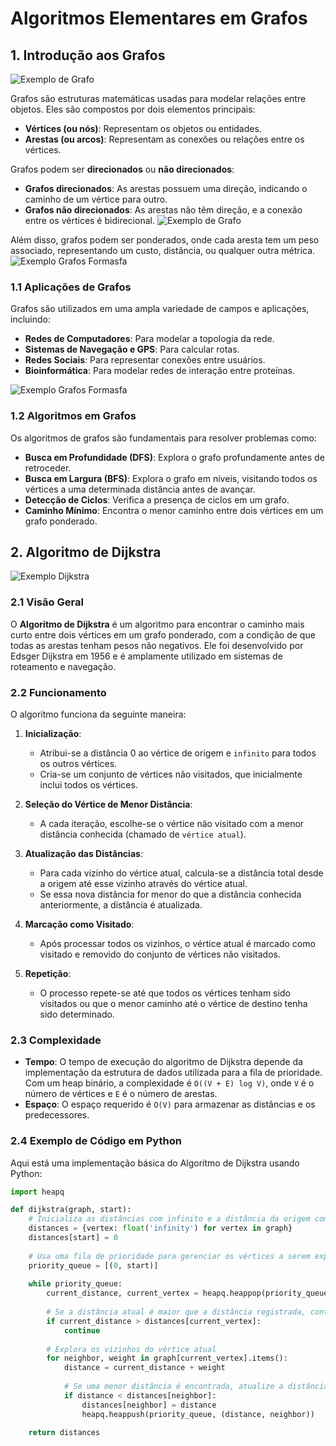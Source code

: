 # Algoritmos Elementares em Grafos

## 1. Introdução aos Grafos
![Exemplo de Grafo](https://diegorangelicpc.wordpress.com/wp-content/uploads/2015/09/dijkstra_animation_large.gif)



Grafos são estruturas matemáticas usadas para modelar relações entre objetos. Eles são compostos por dois elementos principais:

- **Vértices (ou nós)**: Representam os objetos ou entidades.
- **Arestas (ou arcos)**: Representam as conexões ou relações entre os vértices.

Grafos podem ser **direcionados** ou **não direcionados**:
- **Grafos direcionados**: As arestas possuem uma direção, indicando o caminho de um vértice para outro.
- **Grafos não direcionados**: As arestas não têm direção, e a conexão entre os vértices é bidirecional.
![Exemplo de Grafo](https://upload.wikimedia.org/wikipedia/commons/c/c2/Aresta.png)

Além disso, grafos podem ser ponderados, onde cada aresta tem um peso associado, representando um custo, distância, ou qualquer outra métrica.
![Exemplo Grafos Formasfa]()

### 1.1 Aplicações de Grafos

Grafos são utilizados em uma ampla variedade de campos e aplicações, incluindo:
- **Redes de Computadores**: Para modelar a topologia da rede.
- **Sistemas de Navegação e GPS**: Para calcular rotas.
- **Redes Sociais**: Para representar conexões entre usuários.
- **Bioinformática**: Para modelar redes de interação entre proteínas.

![Exemplo Grafos Formasfa](https://www.infityworks.com/_next/image?url=https%3A%2F%2Fcdn.sanity.io%2Fimages%2Fuw4iru0v%2Fproduction%2F464300b74929304a35d9b9c77de22cf31ece57c9-800x800.png&w=1080&q=85)

### 1.2 Algoritmos em Grafos

Os algoritmos de grafos são fundamentais para resolver problemas como:
- **Busca em Profundidade (DFS)**: Explora o grafo profundamente antes de retroceder.
- **Busca em Largura (BFS)**: Explora o grafo em níveis, visitando todos os vértices a uma determinada distância antes de avançar.
- **Detecção de Ciclos**: Verifica a presença de ciclos em um grafo.
- **Caminho Mínimo**: Encontra o menor caminho entre dois vértices em um grafo ponderado.

## 2. Algoritmo de Dijkstra
![Exemplo Dijkstra](https://user-images.githubusercontent.com/3193712/44612988-db180780-a7e3-11e8-82c9-b1ae318740c6.gif)
### 2.1 Visão Geral

O **Algoritmo de Dijkstra** é um algoritmo para encontrar o caminho mais curto entre dois vértices em um grafo ponderado, com a condição de que todas as arestas tenham pesos não negativos. Ele foi desenvolvido por Edsger Dijkstra em 1956 e é amplamente utilizado em sistemas de roteamento e navegação.




### 2.2 Funcionamento

O algoritmo funciona da seguinte maneira:

1. **Inicialização**:
   - Atribui-se a distância 0 ao vértice de origem e `infinito` para todos os outros vértices.
   - Cria-se um conjunto de vértices não visitados, que inicialmente inclui todos os vértices.

2. **Seleção do Vértice de Menor Distância**:
   - A cada iteração, escolhe-se o vértice não visitado com a menor distância conhecida (chamado de `vértice atual`).

3. **Atualização das Distâncias**:
   - Para cada vizinho do vértice atual, calcula-se a distância total desde a origem até esse vizinho através do vértice atual.
   - Se essa nova distância for menor do que a distância conhecida anteriormente, a distância é atualizada.

4. **Marcação como Visitado**:
   - Após processar todos os vizinhos, o vértice atual é marcado como visitado e removido do conjunto de vértices não visitados.

5. **Repetição**:
   - O processo repete-se até que todos os vértices tenham sido visitados ou que o menor caminho até o vértice de destino tenha sido determinado.

### 2.3 Complexidade

- **Tempo**: O tempo de execução do algoritmo de Dijkstra depende da implementação da estrutura de dados utilizada para a fila de prioridade. Com um heap binário, a complexidade é `O((V + E) log V)`, onde `V` é o número de vértices e `E` é o número de arestas.
- **Espaço**: O espaço requerido é `O(V)` para armazenar as distâncias e os predecessores.

### 2.4 Exemplo de Código em Python

Aqui está uma implementação básica do Algoritmo de Dijkstra usando Python:

```python
import heapq

def dijkstra(graph, start):
    # Inicializa as distâncias com infinito e a distância da origem como 0
    distances = {vertex: float('infinity') for vertex in graph}
    distances[start] = 0
    
    # Usa uma fila de prioridade para gerenciar os vértices a serem explorados
    priority_queue = [(0, start)]
    
    while priority_queue:
        current_distance, current_vertex = heapq.heappop(priority_queue)
        
        # Se a distância atual é maior que a distância registrada, continue
        if current_distance > distances[current_vertex]:
            continue
        
        # Explora os vizinhos do vértice atual
        for neighbor, weight in graph[current_vertex].items():
            distance = current_distance + weight
            
            # Se uma menor distância é encontrada, atualize a distância
            if distance < distances[neighbor]:
                distances[neighbor] = distance
                heapq.heappush(priority_queue, (distance, neighbor))
    
    return distances
